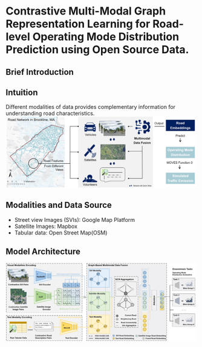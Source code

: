 # Contrastive Multi-Modal Graph Representation Learning for Road-level Operating Mode Distribution Prediction using Open Source Data.
## Brief Introduction

## Intuition
Different modalities of data provides complementary information for understanding road characteristics.
![Intuition](Intuition.jpg)

## Modalities and Data Source
- Street view Images (SVIs): Google Map Platform
- Satellite Images: Mapbox
- Tabular data: Open Street Map(OSM)

## Model Architecture
![Model Architecture](Figure1.jpg)

